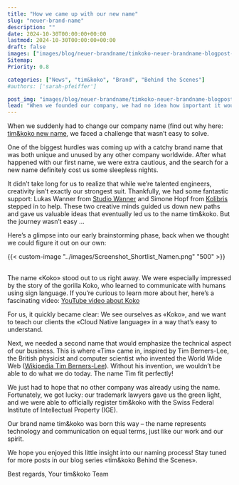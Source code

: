 ```yaml
---
title: "How we came up with our new name"
slug: "neuer-brand-name"
description: ""
date: 2024-10-30T00:00:00+00:00
lastmod: 2024-10-30T00:00:00+00:00
draft: false
images: ["images/blog/neuer-brandname/timkoko-neuer-brandname-blogpost-1500x1000.jpg"]
Sitemap:
Priority: 0.8

categories: ["News", "tim&koko", "Brand", "Behind the Scenes"]
#authors: ['sarah-pfeiffer']

post_img: "images/blog/neuer-brandname/timkoko-neuer-brandname-blogpost-1500x1000.jpg"
lead: "When we founded our company, we had no idea how important it would be to find a brand we could truly identify with - and all the challenges that would come with it."
---
```


When we suddenly had to change our company name (find out why here: [tim&koko new name](https://tim-koko.ch/en/blog/tim-koko/), we faced a challenge that wasn’t easy to solve.

One of the biggest hurdles was coming up with a catchy brand name that was both unique and unused by any other company worldwide. After what happened with our first name, we were extra cautious, and the search for a new name definitely cost us some sleepless nights.

It didn’t take long for us to realize that while we’re talented engineers, creativity isn’t exactly our strongest suit. Thankfully, we had some fantastic support: Lukas Wanner from [Studio Wanner](https://studiowanner.ch/) and Simone Hopf from [Kolibris](https://www.kolibris.ch/) stepped in to help. These two creative minds guided us down new paths and gave us valuable ideas that eventually led us to the name tim&koko.
But the journey wasn’t easy ...

Here’s a glimpse into our early brainstorming phase, back when we thought we could figure it out on our own:

{{< custom-image "../images/Screenshot_Shortlist_Namen.png" "500" >}}
<br /><br />

The name &laquo;Koko&raquo; stood out to us right away. We were especially impressed by the story of the gorilla Koko, who learned to communicate with humans using sign language. If you’re curious to learn more about her, here’s a fascinating video: [YouTube video about Koko](https://www.youtube.com/watch?v=SNuZ4OE6vCk)

For us, it quickly became clear: We see ourselves as &laquo;Koko&raquo;, and we want to teach our clients the &laquo;Cloud Native language&raquo; in a way that’s easy to understand.

Next, we needed a second name that would emphasize the technical aspect of our business. This is where &laquo;Tim&raquo; came in, inspired by Tim Berners-Lee, the British physicist and computer scientist who invented the World Wide Web ([Wikipedia Tim Berners-Lee](https://en.wikipedia.org/wiki/Tim_Berners-Lee)). Without his invention, we wouldn’t be able to do what we do today. The name Tim fit perfectly!

We just had to hope that no other company was already using the name. Fortunately, we got lucky: our trademark lawyers gave us the green light, and we were able to officially register tim&koko with the Swiss Federal Institute of Intellectual Property (IGE).

Our brand name tim&koko was born this way – the name represents technology and communication on equal terms, just like our work and our spirit.

We hope you enjoyed this little insight into our naming process! Stay tuned for more posts in our blog series &laquo;tim&koko Behind the Scenes&raquo;.

Best regards,
Your tim&koko Team
